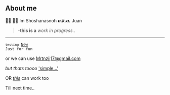 ## About me 
👋🏻 🫵🏻 Im Shoshanasnoh ***a.k.a.*** Juan

>-**this is a** *work in progress..*
---
<code>`testing` [New](https/Google.com/?client=safari&channel=iphone_bm"thingsout") Just for fun</code>

or we can use <Mrtnzjj17@gmail.com>

*but thats toooo* ['simple...'](#code) 

OR [*this*][1] can work too 

[1]:<https/Google.com/?client=safari&channel=iphone_bm> 
Till next time..
